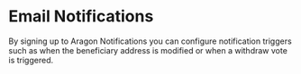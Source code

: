 # Email Notifications

By signing up to Aragon Notifications you can configure notification triggers such as when the beneficiary address is modified or when a withdraw vote is triggered.



